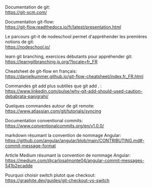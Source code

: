 Documentation de git: \
https://git-scm.com/

Documentation git-flow: \
https://git-flow.readthedocs.io/fr/latest/presentation.html

Le parcours git-it de nodeschool permet d'appréhender les premières notions de git: \
https://nodeschool.io/

learn git branching, exercices débutants pour appréhender git: \
https://learngitbranching.js.org/?locale=fr_FR

Cheatsheet de git-flow en français: \
https://danielkummer.github.io/git-flow-cheatsheet/index.fr_FR.html

Commandes git add plus subtiles que git add . : \
https://www.linkedin.com/pulse/why-git-add-should-used-caution-debabrata-panigrahi/

Quelques commandes autour de git remote: \
https://www.atlassian.com/git/tutorials/syncing

Documentation conventional commits: \
https://www.conventionalcommits.org/en/v1.0.0/

markdown résumant la convention de nommage Angular: \
https://github.com/angular/angular/blob/main/CONTRIBUTING.md#-commit-message-format

Article Medium résumant la convention de nommage Angular: \
https://medium.com/@carlosalmonte04/angular-commit-messages-541b2ecadde

Pourquoi choisir switch plutot que checkout: \
https://graphite.dev/guides/git-checkout-vs-switch

